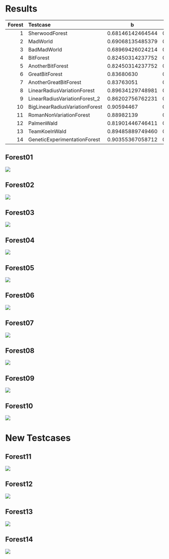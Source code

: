 # Results

| Forest | Testcase                       | b                | a          | d          |                  w |    seed |     found at | tag                   |
|-------:|:-------------------------------|------------------|------------|------------|-------------------:|--------:|-------------:|-----------------------|
|      1 | SherwoodForest                 | 0.68146142464544 | 0.85482736 | 0.79719187 |         0.56893788 | 1008000 |          hpc | solver.vs8.randomSeed |
|      2 | MadWorld                       | 0.69068135485379 | 0.86644183 | 0.79714683 |            0.17543 |         |      tsunami | solver.vs7.non-det    |
|      3 | BadMadWorld                    | 0.68969426024214 | 0.86299550 | 0.79918639 |         0.17161392 |         |      tsunami | solver.vs7.non-det    |
|      4 | BitForest                      | 0.82450314237752 | 0.93611293 | 0.88077316 |             0.4003 |         |      rankail | 2022_02_17            |
|      5 | AnotherBitForest               | 0.82450314237752 | 0.93611293 | 0.88077316 |             0.4003 |         |      rankail | 2022_02_17            |
|      6 | GreatBitForest                 | 0.83680630       | 0.93520187 | 0.89478681 | 0.4516666666666628 |         |          hpc | solver.vs7.non-det    |
|      7 | AnotherGreatBitForest          | 0.83763051       | 0.93644594 | 0.89447823 | 0.5441333333333329 |         |          hpc | solver.vs7.non-det    |
|      8 | LinearRadiusVariationForest    | 0.89634129748981 | 0.93814868 | 0.95543629 |             0.5054 |         |      tsunami | solver.vs7.non-det    |
|      9 | LinearRadiusVariationForest_2  | 0.86202756762231 | 0.90230311 | 0.95536362 |            0.26648 |         |      rankail | 2022_02_17            |
|     10 | BigLinearRadiusVariationForest | 0.90594467       | 0.93863838 | 0.96516901 | 0.2209553333333287 |         |          hpc | solver.vs7.non-det    |
|     11 | RomanNonVariationForest        | 0.88982139       | 0.89880966 | 0.98999981 |              n./A. |   n./A. | Generator.py | optimal_packing       |
|     12 | PalmenWald                     | 0.81901446746411 | 0.87797043 | 0.93284972 |           0.211168 |         |      tsunami | solver.vs7.non-det    |
|     13 | TeamKoelnWald                  | 0.89485889749460 | 0.93488746 | 0.95718355 |            1.22900 |         |          hpc | solver.vs7.non-det    |
|     14 | GeneticExperimentationForest   | 0.90355367058712 | 0.94025497 | 0.96096665 |             0.6925 |         |      tsunami | solver.vs7.non-det    |


## Forest01
![](./plots/forest01.svg)

## Forest02
![](./plots/forest02.svg)

## Forest03
![](./plots/forest03.svg)

## Forest04
![](./plots/forest04.svg)

## Forest05
![](./plots/forest05.svg)

## Forest06
![](./plots/forest06.svg)

## Forest07
![](./plots/forest07.svg)

## Forest08
![](./plots/forest08.svg)

## Forest09
![](./plots/forest09.svg)

## Forest10
![](./plots/forest10.svg)

# New Testcases

## Forest11
![](./plots/forest11.svg)

## Forest12
![](./plots/forest12.svg)

## Forest13
![](./plots/forest13.svg)

## Forest14
![](./plots/forest14.svg)
